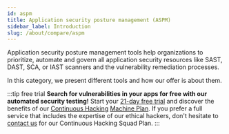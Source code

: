 ```yaml
---
id: aspm
title: Application security posture management (ASPM)
sidebar_label: Introduction
slug: /about/compare/aspm
---
```


Application security posture management tools help
organizations to prioritize, automate and govern
all application security resources like SAST,
DAST, SCA, or IAST scanners and the vulnerability
remediation processes.

In this category, we present different tools
and how our offer is about them.

:::tip free trial
**Search for vulnerabilities in your apps for free
with our automated security testing!**
Start your [21-day free trial](https://app.fluidattacks.com/SignUp)
and discover the benefits of our [Continuous Hacking](https://fluidattacks.com/services/continuous-hacking/)
[Machine Plan](https://fluidattacks.com/plans/).
If you prefer a full service
that includes the expertise of our ethical hackers,
don't hesitate to [contact us](https://fluidattacks.com/contact-us/)
for our Continuous Hacking Squad Plan.
:::
